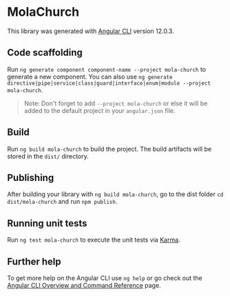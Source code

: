 # MolaChurch

This library was generated with [Angular CLI](https://github.com/angular/angular-cli) version 12.0.3.

## Code scaffolding

Run `ng generate component component-name --project mola-church` to generate a new component. You can also use `ng generate directive|pipe|service|class|guard|interface|enum|module --project mola-church`.
> Note: Don't forget to add `--project mola-church` or else it will be added to the default project in your `angular.json` file. 

## Build

Run `ng build mola-church` to build the project. The build artifacts will be stored in the `dist/` directory.

## Publishing

After building your library with `ng build mola-church`, go to the dist folder `cd dist/mola-church` and run `npm publish`.

## Running unit tests

Run `ng test mola-church` to execute the unit tests via [Karma](https://karma-runner.github.io).

## Further help

To get more help on the Angular CLI use `ng help` or go check out the [Angular CLI Overview and Command Reference](https://angular.io/cli) page.
